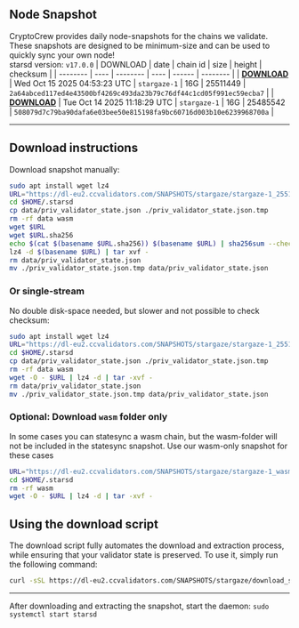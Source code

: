 ## Node Snapshot
CryptoCrew provides daily node-snapshots for the chains we validate. These snapshots are designed to be minimum-size and can be used to quickly sync your own node!  
starsd version: `v17.0.0`
| DOWNLOAD | date | chain id | size | height | checksum |
| -------- | ---- | -------- | ---- | ------ | -------- |
| **[DOWNLOAD](https://dl-eu2.ccvalidators.com/SNAPSHOTS/stargaze/stargaze-1_25511449.tar.lz4)** | Wed Oct 15 2025 04:53:23 UTC | `stargaze-1` | 16G | 25511449 | `2a64abced117ed4e43500bf4269c493da23b79c76df44c1cd05f991ec59ecba7` |
| **[DOWNLOAD](https://dl-eu2.ccvalidators.com/SNAPSHOTS/stargaze/stargaze-1_25485542.tar.lz4)** | Tue Oct 14 2025 11:18:29 UTC | `stargaze-1` | 16G | 25485542 | `508079d7c79ba90dafa6e03bee50e815198fa9bc60716d003b10e6239968700a` |

---

## Download instructions
Download snapshot manually:
```sh
sudo apt install wget lz4
URL="https://dl-eu2.ccvalidators.com/SNAPSHOTS/stargaze/stargaze-1_25511449.tar.lz4"
cd $HOME/.starsd
cp data/priv_validator_state.json ./priv_validator_state.json.tmp
rm -rf data wasm
wget $URL
wget $URL.sha256
echo $(cat $(basename $URL.sha256)) $(basename $URL) | sha256sum --check
lz4 -d $(basename $URL) | tar xvf -
rm data/priv_validator_state.json
mv ./priv_validator_state.json.tmp data/priv_validator_state.json
```

### Or single-stream
No double disk-space needed, but slower and not possible to check checksum:
```sh
sudo apt install wget lz4
URL="https://dl-eu2.ccvalidators.com/SNAPSHOTS/stargaze/stargaze-1_25511449.tar.lz4"
cd $HOME/.starsd
cp data/priv_validator_state.json ./priv_validator_state.json.tmp
rm -rf data wasm
wget -O - $URL | lz4 -d | tar -xvf -
rm data/priv_validator_state.json
mv ./priv_validator_state.json.tmp data/priv_validator_state.json
```

### Optional: Download `wasm` folder only
In some cases you can statesync a wasm chain, but the wasm-folder will not be included in the statesync snapshot. Use our wasm-only snapshot for these cases
```sh
URL="https://dl-eu2.ccvalidators.com/SNAPSHOTS/stargaze/stargaze-1_wasm.tar.lz4"
cd $HOME/.starsd
rm -rf wasm
wget -O - $URL | lz4 -d | tar -xvf -
```



## Using the download script

The download script fully automates the download and extraction process, while ensuring that your validator state is preserved. To use it, simply run the following command:
```sh
curl -sSL https://dl-eu2.ccvalidators.com/SNAPSHOTS/stargaze/download_snapshot.sh | bash
```
---

After downloading and extracting the snapshot, start the daemon: `sudo systemctl start starsd`

